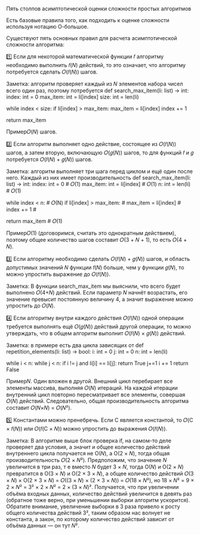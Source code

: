 Пять столпов асимптотической оценки сложности простых алгоритмов

Есть базовые правила того, как подходить к оценке сложности используя нотацию О-большое.

Существуют пять основных правил для расчета асимптотической сложности алгоритма:

1️⃣ Если для некоторой математической функции 𝑓 алгоритму необходимо выполнить 𝑓(𝑁) действий, то это означает, что алгоритму потребуется сделать 𝑂(𝑓(𝑁)) шагов.

Заметка: алгоритм проверяет каждый из 𝑁 элементов набора чисел всего один раз, поэтому потребуется
def search_max_item(li: list) -> int:
index: int = 0
max_item: int = li[index]
size: int = len(li)

while index < size:
if li[index] > max_item:
max_item = li[index]
index += 1

return max_item

Пример𝑂(𝑁) шагов.

2️⃣ Если алгоритм выполняет одно действие, состоящее из 𝑂(𝑓(𝑁)) шагов, а затем вторую, включающую 𝑂(𝑔(𝑁)) шагов, то для функций 𝑓 и 𝑔 потребуется 𝑂(𝑓(𝑁) + 𝑔(𝑁)) шагов.

Заметка: алгоритм выполняет три шага перед циклом и ещё один после него. Каждый из них имеет производительность
def search_max_item(li: list) -> int:
index: int = 0 # 𝑂(1)
max_item: int = li[index] # 𝑂(1)
n: int = len(li) # 𝑂(1)

while index < n: # 𝑂(N)
if li[index] > max_item: #
max_item = li[index] #
index += 1 #

return max_item # 𝑂(1)

Пример𝑂(1) (договоримся, считать это однократным действием), поэтому общее количество шагов составит 𝑂(3 + 𝑁 + 1), то есть 𝑂(4 + 𝑁).

3️⃣ Если алгоритму необходимо сделать 𝑂(𝑓(𝑁) + 𝑔(𝑁)) шагов, и область допустимых значений 𝑁 функции 𝑓(𝑁) больше, чем у функции 𝑔(𝑁), то можно упростить выражение до 𝑂(𝑓(𝑁)).

Заметка: В функции search_max_item мы выяснили, что всего будет выполнено 𝑂(4+𝑁) действий. Если параметр 𝑁 начнёт возрастать, его значение превысит постоянную величину 4, а значит выражение можно упростить до 𝑂(𝑁).

4️⃣ Если алгоритму внутри каждого действия 𝑂(𝑓(𝑁)) одной операции требуется выполнять ещё 𝑂(𝑔(𝑁)) действий другой операции, то можно утверждать, что в общем алгоритм выполнит 𝑂(𝑓(𝑁) × 𝑔(𝑁)) действий.

Заметка: в примере есть два цикла зависящих от
def repetition_elements(li: list) -> bool:
i: int = 0
j: int = 0
n: int = len(li)

while i < n:
while j < n:
if i != j and li[i] == li[j]:
return True
j+=1
i += 1
return False

Пример𝑁. Один вложен в другой. Внешний цикл перебирает все элементы массива, выполняя 𝑂(𝑁) итераций. На каждой итерации внутренний цикл повторно пересматривает все элементы, совершая 𝑂(𝑁) действий. Следовательно, общая производительность алгоритма составит 𝑂(𝑁×𝑁) = 𝑂(𝑁²).

5️⃣ Константами можно пренебречь. Если C является константой, то 𝑂(C × 𝑓(𝑁)) или 𝑂(𝑓(C × 𝑁)) можно упростить до выражения 𝑂(𝑓(𝑁)).

Заметка: В алгоритме выше блок проверка if, на самом-то деле проверяет два условия, а значит и общее количество действий внутреннего цикла получается не О(𝑁), a О(2 × 𝑁), тогда общая производительность 𝑂(2 × 𝑁²). Предположим, что значение 𝑁 увеличится в три раз, т е вместо 𝑁 будет 3 × 𝑁, тогда О(𝑁) и О(2 × 𝑁) превратится в О(3 × 𝑁) и О(2 × 3 × 𝑁), а общее количество действий 𝑂(3 × 𝑁) × О(2 × 3 × 𝑁) = 𝑂((3 × 𝑁) × (2 × 3 × 𝑁)) = 𝑂(18 × 𝑁²), но 18 × 𝑁² = 9 × 2 × 𝑁² = 3² × 2 × 𝑁² = 2 × (3 × 𝑁)². Получается, что при увеличении объёма входных данных, количество действий увеличится в девять раз (обратное тоже верно, при уменьшении выборки алгоритм ускорится). Обратите внимание, увеличение выборки в 3 раза привело к росту общего количества действий 3², таким образом нас волнует не константа, а закон, по которому количество действий зависит от объёма данных — он тут 𝑁².